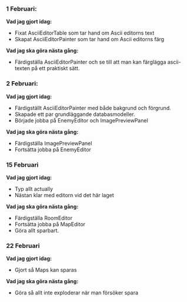 ### 1 Februari: 
**Vad jag gjort idag:**
- Fixat AsciiEditorTable som tar hand om Ascii editorns text
- Skapat AsciiEditorPainter som tar hand om Ascii editorns färg

**Vad jag ska göra nästa gång:**
- Färdigställa AsciiEditorPainter och se till att man kan färglägga ascii-texten på ett praktiskt sätt.

### 2 Februari: 
**Vad jag gjort idag:**
- Färdigställt AsciiEditorPainter med både bakgrund och förgrund.
- Skapade ett par grundläggande databasmodeller.
- Började jobba på EnemyEditor och ImagePreviewPanel

**Vad jag ska göra nästa gång:**
- Färdigställa ImagePreviewPanel
- Fortsätta jobba på EnemyEditor

### 15 Februari
**Vad jag gjort idag:**
- Typ allt actually
- Nästan klar med editorn vid det här laget

**Vad jag ska göra nästa gång:**
- Färdigställa RoomEditor
- Fortsätta jobba på MapEditor
- Göra allt sparbart.

### 22 Februari
**Vad jag gjort idag:**
- Gjort så Maps kan sparas

**Vad jag ska göra nästa gång:**
- Göra så allt inte exploderar när man försöker spara